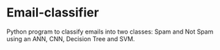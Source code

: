 # Email-classifier
Python program to classify emails into two classes: Spam and Not Spam using an ANN, CNN, Decision Tree and SVM.
